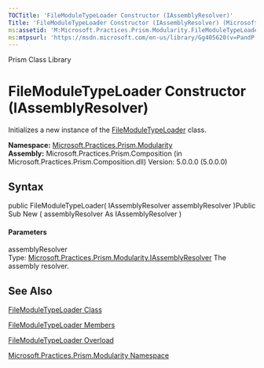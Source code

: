 ```yaml
---
TOCTitle: 'FileModuleTypeLoader Constructor (IAssemblyResolver)'
Title: 'FileModuleTypeLoader Constructor (IAssemblyResolver) (Microsoft.Practices.Prism.Modularity)'
ms:assetid: 'M:Microsoft.Practices.Prism.Modularity.FileModuleTypeLoader.\#ctor(Microsoft.Practices.Prism.Modularity.IAssemblyResolver)'
ms:mtpsurl: 'https://msdn.microsoft.com/en-us/library/Gg405620(v=PandP.50)'
---
```


Prism Class Library

FileModuleTypeLoader Constructor (IAssemblyResolver)
====================================================

Initializes a new instance of the [FileModuleTypeLoader](https://msdn.microsoft.com/t:microsoft.practices.prism.modularity.filemoduletypeloader) class.

**Namespace:** [Microsoft.Practices.Prism.Modularity](https://msdn.microsoft.com/n:microsoft.practices.prism.modularity)
**Assembly:** Microsoft.Practices.Prism.Composition (in Microsoft.Practices.Prism.Composition.dll) Version: 5.0.0.0 (5.0.0.0)

## Syntax


<span id="syntaxToggle"></span>public FileModuleTypeLoader( IAssemblyResolver assemblyResolver )Public Sub New ( assemblyResolver As IAssemblyResolver )
#### Parameters

assemblyResolver  
Type: [Microsoft.Practices.Prism.Modularity.IAssemblyResolver](https://msdn.microsoft.com/t:microsoft.practices.prism.modularity.iassemblyresolver)
The assembly resolver.

See Also
--------


[FileModuleTypeLoader Class](https://msdn.microsoft.com/t:microsoft.practices.prism.modularity.filemoduletypeloader)

[FileModuleTypeLoader Members](https://msdn.microsoft.com/allmembers.t:microsoft.practices.prism.modularity.filemoduletypeloader)

[FileModuleTypeLoader Overload](https://msdn.microsoft.com/overload:microsoft.practices.prism.modularity.filemoduletypeloader.)

[Microsoft.Practices.Prism.Modularity Namespace](https://msdn.microsoft.com/n:microsoft.practices.prism.modularity)
